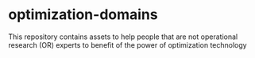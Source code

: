 # optimization-domains

This repository contains assets to help people that are not operational research (OR) experts to benefit of the power of optimization technology
